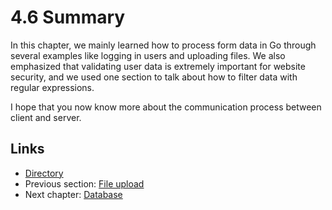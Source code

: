# 4.6 Summary

In this chapter, we mainly learned how to process form data in Go through several examples like logging in users and uploading files. We also emphasized that validating user data is extremely important for website security, and we used one section to talk about how to filter data with regular expressions.

I hope that you now know more about the communication process between client and server. 

## Links

- [Directory](preface.md)
- Previous section: [File upload](04.5.md)
- Next chapter: [Database](05.0.md)
